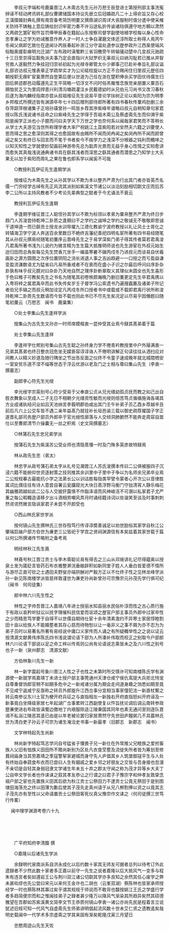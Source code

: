 <!-- { "loadSidebar": true } -->
　　李叔元字端和号鹿巢晋江人木斋古先生元孙万厯壬辰登进士第授刑部主事洗寃辨诬不轻动拷讯转礼部仪曹建储国本持议先册立后冠婚疏凡二十上得俞旨又存心校正潢牒婚封典礼撰有南宫备考简饬明要又撰鼎湖识周详大丧服制时值分遣中使采榷关防持不铸触上意后铸给封识牢密力奏不许沿途私折传谕诸珰俱遵守地方頼以肃然又两疏乞罢矿税忤旨罚俸甲辰春在籍起山东按察司督学副使培植学校每以身心性命忠孝亷让之学为劝诫雅意作养人才一时人士争自濯磨文体还淳所取士称得人焉丙午冬闻父病即乞致仕在途闻讣丙辰春起补浙江分守温处道参议歴参政升江西臬使端风俗黜奥援彰瘅明允迁湖广左布政时滇蜀黔三省羽檄旁午转输骚动楚中几变叔元驰疏十三日至京得旨豁免派夫事乃定会直指兴大狱罗织无辜叔元曰纳沟耻若已推从井智穷救人遂毅然力争挂冠归崇祯初起为光禄寺卿管太仆少卿事己巳赴补奉旨礼部议谥礼部咨访叔元惟表章正学疏举实才为公论砥柱旋以方正不合赐闲住归里叔元歴任四朝授职无瘝旷宦槖萧然自登第后便以世道为己任在浙在楚积俸余买学田优待儒生归田后屏迹郡邑动履遵先正生平简略一切浮文不问时俗羔雁惟念族党亲朋置义粟百石赒恤贫乏又为里闾捍患兴利清沟塘疏灌注乡民戴德幼时从兄伯元习尚书又改习春秋后遂为海内麟经指南亦尝从叔祖维征先生说易平昔论学扶树正论以紫阳为宗为明季乡邦楷式所撰述皆有渊源卒年七十四后赠刑部侍郎所著有四书春秋传藳鸡肋删三余存萍踪萍根诸集子正培孙璜曾孙一鸣皆乡荐其序紫峰年谱略曰叔元自稍知章句家君授以陈氏浅说诸书且命之曰紫峰先生之学得于吾祖木斋公及蔡虚斋先生而仰溯乎紫阳是闽学正派也小子臆而问曰夫学天下万世之学也奈何系以闽哉家君笑而不答稍长从学士大夫游见当世所称理学者大率尸祝姚江土苴紫阳若对垒然夫六籍之训要使人思而得之思之愈深则其得之也愈固故有由赐所不闻而闵冉闻之矣闵冉所不闻而颜曾闻之矣又有终日与回言而不笔于书者矣今不揣学力之浅深不分根器之钝利而概哆之以知天知性之学就使妙契画前神游帝先总为翫弄光景而无益乎身心性情之实矧愈讲而愈失其真哉浅说通典诸书具在繇其浅者而深思之繇其通者而潜思之乃知学士大夫果无以加于紫阳而周礼之果在鲁也即系学以闽奚不可哉

　　○教授利瓦伊征先生逢期学派

　　按维征为木斋先生之从孙其学以不欺为本以整齐严肃为行出其门者亦皆英杰名儒一门穷经学古绰有先正风流其派别如紫溪文节诸公以淡泊刻励相切劘文庄而后苏李二公所以主持风教者不少考论先辈典型之懿者于今尤诵法不衰云

　　教授利瓦伊征先生逢期

　　李逢期字维征晋江人聪侄孙其学以不欺为标领以孝弟为粟帛整齐严肃为终日步趋门人苏浚尝持乾坤二卦质之逢期曰干之学约之诚坤之学约之敬诚无不敬敬即思诚干道坤道一而已繇贡士授龙水训导擢九江德化教谕宁波府教授以礼让风士士胥化之转镇海卫学宁波人奔送百余里数日不絶终吉藩纪善祀四明名宦所著有四书易经随笔其从孙叔元撰易经随笔初藳序云晋峰先生之于易学深矣门弟子得其传者莫若君禹浚凡君禹所著书浅为儿说约为微言精为生生篇大抵推明师说也先生游宦在外叔元始生迨归田而总角矣每见先生焚香兀坐手一编虽寒暑不辍丙戍冬乃进叔元而谈易自伏羲画卦之源方圆图之次序位置阴阳之消长进退人事之吉凶趋避一一口授之而亏盈益谦变盈流谦数语尤为猛省曰凡易所垂戒者不在衰而在盛小子识之尔最后呼问曰序卦杂卦孰有味乎叔元臆对曰杂卦乃天地自然之理序卦断章取义其理似未圆全也先生喜形于色曰稚子可教矣先生之书名为随笔其初卷帙颇瀚晚乃删旧藳更定先生卒君禹携以入粤将梓之属君禹卒而此书失传矣岁壬子督学冯公索遗书乃遍搜蠧簏及诸弟子所记者伯兄手辑之而叔元稍加诠定凡丙戍冬所口授者书中或载或不载即君禹行状所称浚持乾坤二卦质先生数语而今皆不载也则此书已不尽先生矣况足以尽易乎因僭题曰随笔初藳云（万厯志　闽书　鹿巢集）

　　○处士李集山先生逢祥学派

　　按集山为古先生文孙亦一时师席模楷衷一昆仲受其业焉今録其髙弟着于篇

　　处士李集山先生逢祥

　　李逢祥字仕熈别号集山古先生聪之孙终身力学不倦青衿教授里中户外屦满衷一兄弟其髙弟也终日整衣冠危坐无媟亵容谆谆诲人不倦明讲解正句读往往从洒扫应对间教人以精义妙道及随行隅坐之节出告反面之仪终不令童子速成晚年就北城隈栖安一室安贫乐道不涅不缁等世态于浮云优游以老及门之士相与尊曰集山先生（李衷一撰墓志）

　　副郎李心符先生光绶

　　李光绶字宗英别号心符少受易于父奉直公贞从兄光缙幼孤贞抚而教之如己出自胜衣舞象以至成人二子无日不相朝夕光缙资性敏而光绶则倍苦笃贞循循施诲各竭其方业成诸执经问业如吕天池纳言李莪明郡伯咸出其门壬午补弟子员乙酉乡荐越辛丑前后凡六上公交车皆不遇二亲年益髙乃就铨补长垣邑谕三载以御史疏荐擢国子学正遂晋礼部司务歴户部员外郎卒于官光绶性廓落与人交倾洞肺腑然不能奔走周容自筮仕以至曹郎清节介操囊无一丝之积焉（史文简撰墓志）

　　○林蒲石先生忠兄弟学派

　　按蒲石先生为紫溪苏公受业师也清隐髙懐一时及门殊多英彦故特録焉

　　林从政先生忠（弟太）

　　林忠字从政号蒲石弟太字从礼号见潮晋江人苏氏浚撰本传曰二公俱被服四子沉浸六籍不能俯仰世资逐射策之技则推其余训里中子里中子争以为名师余兄弟卒业焉二公规规摹古最能抗小学之法苐长公以训诂胜每指类罕譬令蒙者心开次公以音律胜属词比偶往往有诗人意尝自署云瓮牖窥光大块日髙浮野马衡门守拙清宵人静乐梅花其幽雅疏越如此二公与人交披肝露愫不作脂泽语而风神峻洁不可溷以私家君子尤严重之每公暇輙造语移夕出斗酒相劳嘲风弄月时诵经籍诗词以佐谐笑至谈及时事刺刺然谔谔然微言隐讽家君子未尝不开颜受也

　　○西山林氏家世学派

　　按何镜山先生撰林氏三世存殁笃行传谆谆奬善诚足以劝世励俗其家学自秋江公肇端启廸户部方伯世为亷吏三公皆祀于学宫之贤祠渊源信有本矣兹着其家世载于篇以何公所撰诸传节略附之备考焉

　　明经林秋江先生嶤

　　林嶤号秋江晋江贡士与李木斋聪论易有得去之三山从邓焲讲礼记尽得藴奥以授泉士发为箴砭言皆药石布衣襜整澣浣垂敝辟积如新同堂子姓人人垂白皆爱德不惰所与游尽正直可钦之士遇田夫野叟亦端拱酬对严毅方正以不仕终子性之见林龙峰学派孙一新见陈南楼学派皆慈祥敦谨世为亷吏孙尚新曾孙可宗豫宗元孙茂先学行俱可纪（闽书　何司徒集）

　　郎中林六川先生性之

　　林性之字帅吾晋江人嘉靖八年进士授丽水知县丽水民俗朴淳而性之古心质行施于有政以哀矜听狱讼以抚字理催科民信爱而讴颂之歴官户部主事员外郎中过家卒性之少而精思笃学要于自得不以世儒自期待仕宦十余年清素澹约不异寒士家居惇睦割田十亩以给族人不能婚塟者其存心慈而待物恕以让一毫非义之事不屑为亦不忍为为弟子员时以易著名所著有易经说中庸口义家传而人诵之有所疑輙举性之之说以证云按清源文献黄伟序陈氏四书浅说谓论语下部为人所凑补伟取而校正之别取今户部郎林六川论语下部说以足之命工梓以传焉则公尚有论语说志乘皆未之及六川性之别号也子一新（泉州郡志　清源文献）

　　方伯林象川先生一新

　　林一新字震起号象川晋江人性之子也性之未第时所交慎许可知南楼陈氏学有渊源使一新就学焉嘉靖丁未进士授户部主事筦通州天津仓咸宁侯仇鸾提大兵拒北恃宠自尊重督饷郎官稍不如期多危中之一新戒诸分属为期会走间道身趣之饷悉如期至竟不见咸宁返咸宁反亟称之转员外郎旋升江西佥事分宜相当事家僮犯法一新直杖繋之转云南参议东川土官为梗开府兵征之与直指相左一新独右开府直指怒纠开府诬及一新事竟白坐降级家居七年起湖广佥事累转江西副使复以忤旨抚论调后调云南转参政歴亷使进右布政皆滇蜀边徼地丁内艰服除适江陵秉国其同年也素无通问至则逐队晋谒不私诣江陵恶其逺已由是以年老被论罢归家居萧然守先世田庐饘粥几不具葢林氏世为清白吏子孙云子可宗为诸生淹洽史书事一新最孝（旧郡志　新郡志　闽书）

　　文学林特起先生尚新

　　林尚新字特起笃志学问自号猛省子懐畏子兄一新仕在外常推父兄睦族之爱拊畜族人父旧有恤族义田田所不赡尚新别为区处凡衣食茔塟及流徙失所者皆为筹划至修葺祠庙身当其劳嘉靖之季寇警挈家避城而身守先人庐倡其乡人筑堡御冦平生与人处有终始自奉蔬食布衣而已尝曰人生有姻戚之爱乡邻之好朋友之交皆与吾身接也忽漫不亲切是自轻其身弱冠隶文学诸生年未五十弃之郡太守闻之称为茂才异等乡大夫丁公自申文学长者也作诔诔之叙其孝友恭让之行谓之曰君子子豫宗字和仲孝友敦挚念祖户部之宦也先置族义田其后欲为秋江贡士公祭田力不逮贡士公竟无祭田于是别图埭田海荡充之终以田薄为歉后使其子茂先走真州请于从兄八栁割俸以资之以竟其志子茂先亦有至性以父命请置贡士公祭田客死仪真父豫宗作文诔之（何司徒撰三世笃行传畧） 

　
闽中理学渊源考卷六十九

　

　　

　　广平府知府李清馥 撰

　　○嘉隆以后诸先生学派

　　余録明代泉南派系自洪永成化以后约数十家其无师友可据者总列以待考订外此遗録者不少然此数十家者多正嘉以前守一先生之说者嘉隆以后大抵风气一变多与程朱有违言者矣如遵岩王公与荆川双江诸公切劘其学亦多良知之余然其任心废学之弊未甚纰缪也先公尝曰宋元以来何王金许也二胡也（云峯双湖）蔡陈林也皆家承师授经学一时也蔡陈林其寡过矣乎谓其规规于师说而不敢背也馥按姚江王氏之学盛行学者多趋简便宗而和之惟闽挂弟子之録者甚少隆万以降风气渐染其所趋异矣然其硕德雅望在吾郡如苏紫溪黄文简李文节王恭质何镜山李衷一诸公亦尚先民是程着言立说犹述旧规可知一代风气自虚斋先生师弟讲明倡起流风数十世未艾仁贤之遗教逺矣哉明史载闽中一代学术多宗虚斋之学其来固有渐矣乾隆戊寅三月望日

　　忠愍周迹山先生天佐

